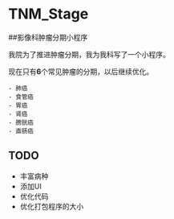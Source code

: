 # TNM_Stage

##影像科肿瘤分期小程序

我院为了推进肿瘤分期，我为我科写了一个小程序。

现在只有**6**个常见肿瘤的分期，以后继续优化。

    - 肺癌
    - 食管癌
    - 胃癌
    - 肾癌
    - 膀胱癌
    - 直肠癌
    
## TODO

  - 丰富病种
  - 添加UI
  - 优化代码
  - 优化打包程序的大小
  
